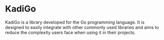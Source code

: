 # KadiGo

KadiGo is a library developed for the Go programming language. It is designed to easily integrate with other commonly used libraries and aims to reduce the complexity users face when using it in their projects.